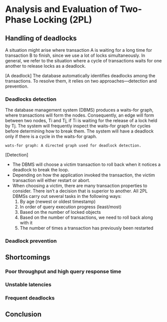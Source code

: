 # Analysis and Evaluation of Two-Phase Locking (2PL)
## Handling of deadlocks
A situation might arise where transaction A is waiting for a long time for transaction B to finish, since we use a lot of locks simultaneously. In general, we refer to the situation where a cycle of transactions waits for one another to release locks as a deadlock.

[A deadlock]
The database automatically identifies deadlocks among the transactions. To resolve them, it relies on two approaches—detection and prevention.

### Deadlocks detection
The database management system (DBMS) produces a waits-for graph, where transactions will form the nodes. Consequently, an edge will form between two nodes, Ti and Tj, if Ti is waiting for the release of a lock held by Tj. The system will frequently inspect the waits-for graph for cycles before determining how to break them. The system will have a deadlock only if there is a cycle in the waits-for graph.
```
wats-for graph: A directed graph used for deadlock detection.
```
[Detection]

- The DBMS will choose a victim transaction to roll back when it notices a deadlock to break the loop.
- Depending on how the application invoked the transaction, the victim transaction will either restart or abort.
- When choosing a victim, there are many transaction properties to consider. There isn’t a decision that is superior to another. All 2PL DBMSs carry out several tasks in the following ways:
    1. By age (newest or oldest timestamp)
    2. In order of query execution progress (least/most)
    3. Based on the number of locked objects
    4. Based on the number of transactions, we need to roll back along with it
    5. The number of times a transaction has previously been restarted

### Deadlock prevention
## Shortcomings
### Poor throughput and high query response time
### Unstable latencies
### Frequent deadlocks
## Conclusion
